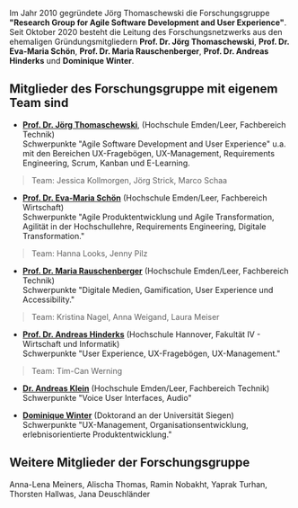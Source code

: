 Im Jahr 2010 gegründete Jörg Thomaschewski die Forschungsgruppe __"Research Group for Agile Software Development and User Experience"__. Seit Oktober 2020 besteht die Leitung des Forschungsnetzwerks aus den ehemaligen Gründungsmitgliedern __Prof. Dr. Jörg Thomaschewski__, __Prof. Dr. Eva-Maria Schön__, __Prof. Dr. Maria Rauschenberger__,  __Prof. Dr. Andreas Hinderks__ und __Dominique Winter__.


## Mitglieder des Forschungsgruppe mit eigenem Team sind 

* __[Prof. Dr. Jörg Thomaschewski](https://thomaschewski.de/)__, (Hochschule Emden/Leer, Fachbereich Technik)<br>
Schwerpunkte "Agile Software Development and User Experience" u.a. mit den Bereichen UX-Fragebögen, UX-Management, Requirements Engineering, Scrum, Kanban und E-Learning.
> Team: Jessica Kollmorgen, Jörg Strick, Marco Schaa

* __[Prof. Dr. Eva-Maria Schön](https://www.hs-emden-leer.de/forschung/forschungsprofil/forschende/wirtschaft/prof-dr-eva-maria-schoen)__  (Hochschule Emden/Leer, Fachbereich Wirtschaft)<br>
Schwerpunkte "Agile Produktentwicklung und Agile Transformation, Agilität in der Hochschullehre, Requirements Engineering, Digitale Transformation."
> Team: Hanna Looks, Jenny Pilz

* __[Prof. Dr. Maria Rauschenberger](https://mariarauschenberger.net/)__ (Hochschule Emden/Leer, Fachbereich Technik)<br>
Schwerpunkte "Digitale Medien, Gamification, User Experience und Accessibility."
> Team: Kristina Nagel, Anna Weigand, Laura Meiser

* __[Prof. Dr. Andreas Hinderks](https://www.hinderks.org/)__ (Hochschule Hannover, Fakultät IV - Wirtschaft und Informatik)<br>
Schwerpunkte "User Experience, UX-Fragebögen, UX-Management."
> Team: Tim-Can Werning

* __[Dr. Andreas Klein](https://staff.hs-emden-leer.de/Profil/Andreas_Klein)__ (Hochschule Emden/Leer, Fachbereich Technik)<br>
Schwerpunkte "Voice User Interfaces, Audio"

* __[Dominique Winter](http://www.designik.de)__ (Doktorand an der Universität Siegen)<br>
Schwerpunkte "UX-Management, Organisationsentwicklung, erlebnisorientierte Produktentwicklung."

## Weitere Mitglieder der Forschungsgruppe
Anna-Lena Meiners, Alischa Thomas, Ramin Nobakht, Yaprak Turhan, Thorsten Hallwas, Jana Deuschländer
